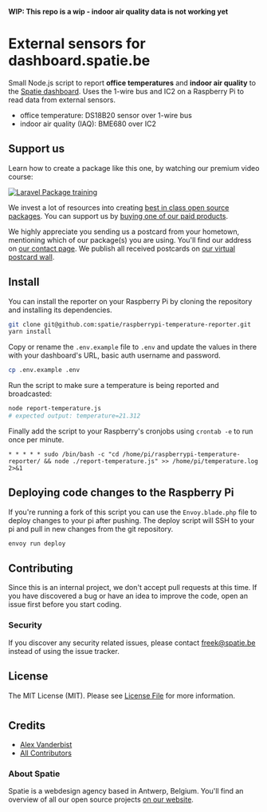 **WIP: This repo is a wip - indoor air quality data is not working yet**

# External sensors for dashboard.spatie.be

Small Node.js script to report **office temperatures** and **indoor air quality** to the [Spatie dashboard](https://github.com/spatie/dashboard.spatie.be). Uses the 1-wire bus and IC2 on a Raspberry Pi to read data from external sensors. 

- office temperature: DS18B20 sensor over 1-wire bus
- indoor air quality (IAQ): BME680 over IC2

## Support us

Learn how to create a package like this one, by watching our premium video course:

[![Laravel Package training](https://spatie.be/github/package-training.jpg)](https://laravelpackage.training)

We invest a lot of resources into creating [best in class open source packages](https://spatie.be/open-source). You can support us by [buying one of our paid products](https://spatie.be/open-source/support-us).

We highly appreciate you sending us a postcard from your hometown, mentioning which of our package(s) you are using. You'll find our address on [our contact page](https://spatie.be/about-us). We publish all received postcards on [our virtual postcard wall](https://spatie.be/open-source/postcards).

## Install

You can install the reporter on your Raspberry Pi by cloning the repository and installing its dependencies.

```bash
git clone git@github.com:spatie/raspberrypi-temperature-reporter.git
yarn install
```

Copy or rename the `.env.example` file to `.env` and update the values in there with your dashboard's URL, basic auth username and password.

```bash
cp .env.example .env
```

Run the script to make sure a temperature is being reported and broadcasted:

```bash
node report-temperature.js
# expected output: temperature=21.312
```

Finally add the script to your Raspberry's cronjobs using `crontab -e` to run once per minute.

```
* * * * * sudo /bin/bash -c "cd /home/pi/raspberrypi-temperature-reporter/ && node ./report-temperature.js" >> /home/pi/temperature.log 2>&1
```

## Deploying code changes to the Raspberry Pi

If you're running a fork of this script you can use the `Envoy.blade.php` file to deploy changes to your pi after pushing.
The deploy script will SSH to your pi and pull in new changes from the git repository.

```bash
envoy run deploy
```

## Contributing

Since this is an internal project, we don't accept pull requests at this time. If you have discovered a bug or have an idea to improve the code, open an issue first before you start coding.

### Security

If you discover any security related issues, please contact freek@spatie.be instead of using the issue tracker.

## License

The MIT License (MIT). Please see [License File](LICENSE.md) for more information.

#
## Credits

- [Alex Vanderbist](https://github.com/AlexVanderbist)
- [All Contributors](../../contributors)

### About Spatie

Spatie is a webdesign agency based in Antwerp, Belgium. You'll find an overview of all our open source projects [on our website](https://spatie.be/opensource).
